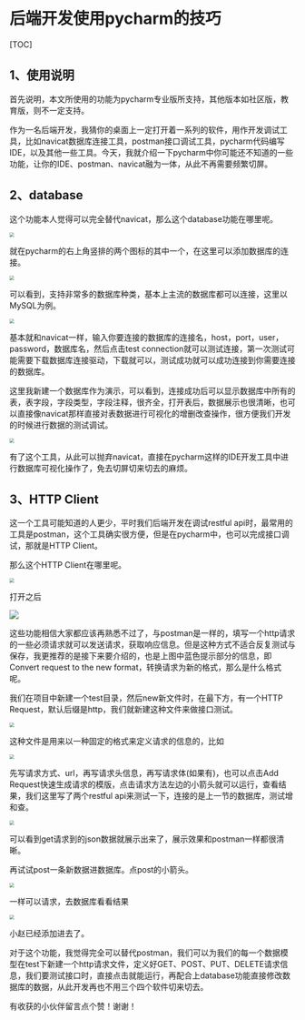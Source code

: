 # 后端开发使用pycharm的技巧

[TOC]

## 1、使用说明

首先说明，本文所使用的功能为pycharm专业版所支持，其他版本如社区版，教育版，则不一定支持。

作为一名后端开发，我猜你的桌面上一定打开着一系列的软件，用作开发调试工具，比如navicat数据库连接工具，postman接口调试工具，pycharm代码编写IDE，以及其他一些工具。今天，我就介绍一下pycharm中你可能还不知道的一些功能，让你的IDE、postman、navicat融为一体，从此不再需要频繁切屏。

## 2、database

这个功能本人觉得可以完全替代navicat，那么这个database功能在哪里呢。

<img src="/Users/luyuze/projects/blog/后端开发使用pycharm的技巧.assets/database.jpg" style="zoom:50%;" />

就在pycharm的右上角竖排的两个图标的其中一个，在这里可以添加数据库的连接。

<img src="/Users/luyuze/projects/blog/后端开发使用pycharm的技巧.assets/新建数据库连接.png" style="zoom:50%;" />

可以看到，支持非常多的数据库种类，基本上主流的数据库都可以连接，这里以MySQL为例。

<img src="/Users/luyuze/projects/blog/后端开发使用pycharm的技巧.assets/新建mysql连接.jpg" style="zoom:50%;" />

基本就和navicat一样，输入你要连接的数据库的连接名，host，port，user，password，数据库名，然后点击test connection就可以测试连接，第一次测试可能需要下载数据库连接驱动，下载就可以，测试成功就可以成功连接到你需要连接的数据库。

这里我新建一个数据库作为演示，可以看到，连接成功后可以显示数据库中所有的表，表字段，字段类型，字段注释，很齐全，打开表后，数据展示也很清晰，也可以直接像navicat那样直接对表数据进行可视化的增删改查操作，很方便我们开发的时候进行数据的测试调试。

<img src="/Users/luyuze/projects/blog/后端开发使用pycharm的技巧.assets/test_database.png" style="zoom:50%;" />

有了这个工具，从此可以抛弃navicat，直接在pycharm这样的IDE开发工具中进行数据库可视化操作了，免去切屏切来切去的麻烦。



## 3、HTTP Client

这一个工具可能知道的人更少，平时我们后端开发在调试restful api时，最常用的工具是postman，这个工具确实很方便，但是在pycharm中，也可以完成接口调试，那就是HTTP Client。

那么这个HTTP Client在哪里呢。

<img src="/Users/luyuze/projects/blog/后端开发使用pycharm的技巧.assets/http_client.png" style="zoom:50%;" />

打开之后

![](/Users/luyuze/projects/blog/后端开发使用pycharm的技巧.assets/httpclient界面.png)

这些功能相信大家都应该再熟悉不过了，与postman是一样的，填写一个http请求的一些必须请求就可以发送请求，获取响应信息。但是这种方式不适合反复测试与保存，我更推荐的是接下来要介绍的，也是上图中蓝色提示部分的信息，即Convert request to the new format，转换请求为新的格式，那么是什么格式呢。

我们在项目中新建一个test目录，然后new新文件时，在最下方，有一个HTTP Request，默认后缀是http，我们就新建这种文件来做接口测试。

<img src="/Users/luyuze/projects/blog/后端开发使用pycharm的技巧.assets/newfile.png" style="zoom:50%;" />

这种文件是用来以一种固定的格式来定义请求的信息的，比如

<img src="/Users/luyuze/projects/blog/后端开发使用pycharm的技巧.assets/userhttp.png" style="zoom:50%;" />

先写请求方式、url，再写请求头信息，再写请求体(如果有)，也可以点击Add Request快速生成请求的模版，点击请求方法左边的小箭头就可以运行，查看结果，我们这里写了两个restful api来测试一下，连接的是上一节的数据库，测试增和查。

<img src="/Users/luyuze/projects/blog/后端开发使用pycharm的技巧.assets/result1.png" style="zoom:50%;" />

可以看到get请求到的json数据就展示出来了，展示效果和postman一样都很清晰。

再试试post一条新数据进数据库。点post的小箭头。

<img src="/Users/luyuze/projects/blog/后端开发使用pycharm的技巧.assets/result2.png" style="zoom:50%;" />

一样可以请求，去数据库看看结果

<img src="/Users/luyuze/projects/blog/后端开发使用pycharm的技巧.assets/result3.png" style="zoom:50%;" />

小赵已经添加进去了。

对于这个功能，我觉得完全可以替代postman，我们可以为我们的每一个数据模型在test下新建一个http请求文件，定义好GET、POST、PUT、DELETE请求信息，我们要测试接口时，直接点击就能运行，再配合上database功能直接修改数据库的数据，从此开发再也不用三个四个软件切来切去。

有收获的小伙伴留言点个赞！谢谢！